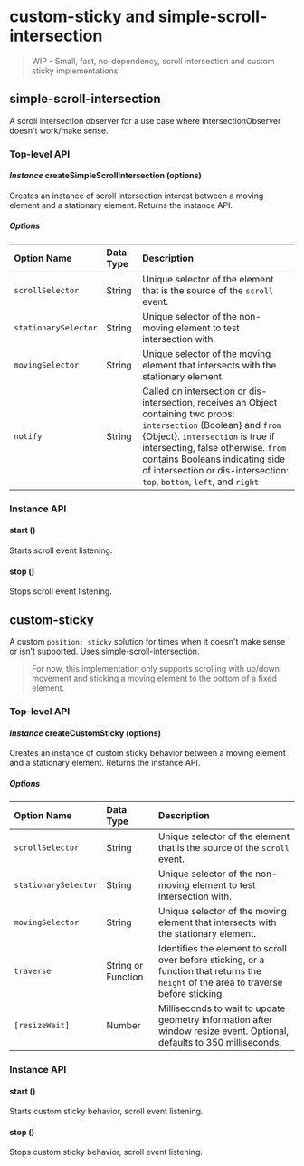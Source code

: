 # **custom-sticky** and **simple-scroll-intersection**

> WIP - Small, fast, no-dependency, scroll intersection and custom sticky implementations.

## simple-scroll-intersection
A scroll intersection observer for a use case where IntersectionObserver doesn't work/make sense.
### Top-level API
#### *Instance* createSimpleScrollIntersection (options)
Creates an instance of scroll intersection interest between a moving element and a stationary element. Returns the instance API.

##### Options
| Option Name | Data Type | Description |
| :--- | :--- | :--- |
| `scrollSelector` | String | Unique selector of the element that is the source of the `scroll` event. |
| `stationarySelector` | String | Unique selector of the non-moving element to test intersection with. |
| `movingSelector` | String | Unique selector of the moving element that intersects with the stationary element. |
| `notify` | String | Called on intersection or dis-intersection, receives an Object containing two props: `intersection` {Boolean} and `from` {Object}. `intersection` is true if intersecting, false otherwise. `from` contains Booleans indicating side of intersection or dis-intersection: `top`, `bottom`, `left`, and `right`|

### Instance API
#### start ()
Starts scroll event listening.

#### stop ()
Stops scroll event listening.

## custom-sticky
A custom `position: sticky` solution for times when it doesn't make sense or isn't supported. Uses simple-scroll-intersection.
> For now, this implementation only supports scrolling with up/down movement and sticking a moving element to the bottom of a fixed element.

### Top-level API
#### *Instance* createCustomSticky (options)
Creates an instance of custom sticky behavior between a moving element and a stationary element. Returns the instance API.

##### Options
| Option Name | Data Type | Description |
| :--- | :--- | :--- |
| `scrollSelector` | String | Unique selector of the element that is the source of the `scroll` event. |
| `stationarySelector` | String | Unique selector of the non-moving element to test intersection with. |
| `movingSelector` | String | Unique selector of the moving element that intersects with the stationary element. |
| `traverse` | String or Function | Identifies the element to scroll over before sticking, or a function that returns the `height` of the area to traverse before sticking.|
| `[resizeWait]` | Number | Milliseconds to wait to update geometry information after window resize event. Optional, defaults to 350 milliseconds. |

### Instance API
#### start ()
Starts custom sticky behavior, scroll event listening.

#### stop ()
Stops custom sticky behavior, scroll event listening.
